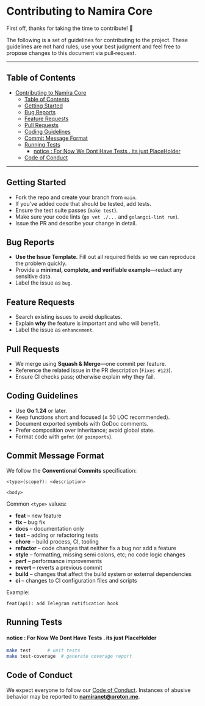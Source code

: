 # Contributing to Namira Core

First off, thanks for taking the time to contribute! :tada:

The following is a set of guidelines for contributing to the project. These guidelines are not hard rules; use your best judgment and feel free to propose changes to this document via pull‑request.

---

## Table of Contents

- [Contributing to Namira Core](#contributing-to-namira-core)
  - [Table of Contents](#table-of-contents)
  - [Getting Started](#getting-started)
  - [Bug Reports](#bug-reports)
  - [Feature Requests](#feature-requests)
  - [Pull Requests](#pull-requests)
  - [Coding Guidelines](#coding-guidelines)
  - [Commit Message Format](#commit-message-format)
  - [Running Tests](#running-tests)
      - [notice : For Now We Dont Have Tests . its just PlaceHolder](#notice--for-now-we-dont-have-tests--its-just-placeholder)
  - [Code of Conduct](#code-of-conduct)

---

## Getting Started

* Fork the repo and create your branch from `main`.
* If you’ve added code that should be tested, add tests.
* Ensure the test suite passes (`make test`).
* Make sure your code lints (`go vet ./...` and `golangci-lint run`).
* Issue the PR and describe your change in detail.

## Bug Reports

* **Use the Issue Template.** Fill out all required fields so we can reproduce the problem quickly.
* Provide a **minimal, complete, and verifiable example**—redact any sensitive data.
* Label the issue as `bug`.

## Feature Requests

* Search existing issues to avoid duplicates.
* Explain **why** the feature is important and who will benefit.
* Label the issue as `enhancement`.

## Pull Requests

* We merge using **Squash & Merge**—one commit per feature.
* Reference the related issue in the PR description (`Fixes #123`).
* Ensure CI checks pass; otherwise explain why they fail.

## Coding Guidelines

* Use **Go 1.24** or later.
* Keep functions short and focused (≤ 50 LOC recommended).
* Document exported symbols with GoDoc comments.
* Prefer composition over inheritance; avoid global state.
* Format code with `gofmt` (or `goimports`).

## Commit Message Format

We follow the **Conventional Commits** specification:


```
<type>(scope?): <description>

<body>
```

Common `<type>` values:

* **feat** – new feature
* **fix** – bug fix
* **docs** – documentation only
* **test** – adding or refactoring tests
* **chore** – build process, CI, tooling
* **refactor** – code changes that neither fix a bug nor add a feature
* **style** – formatting, missing semi colons, etc; no code logic changes
* **perf** – performance improvements
* **revert** – reverts a previous commit
* **build** – changes that affect the build system or external dependencies
* **ci** – changes to CI configuration files and scripts

Example:

```
feat(api): add Telegram notification hook
```

## Running Tests

#### notice : For Now We Dont Have Tests . its just PlaceHolder 
```bash
make test      # unit tests 
make test-coverage  # generate coverage report
```

## Code of Conduct

We expect everyone to follow our [Code of Conduct](CODE_OF_CONDUCT.md). Instances of abusive behavior may be reported to **namiranet@proton.me**.
